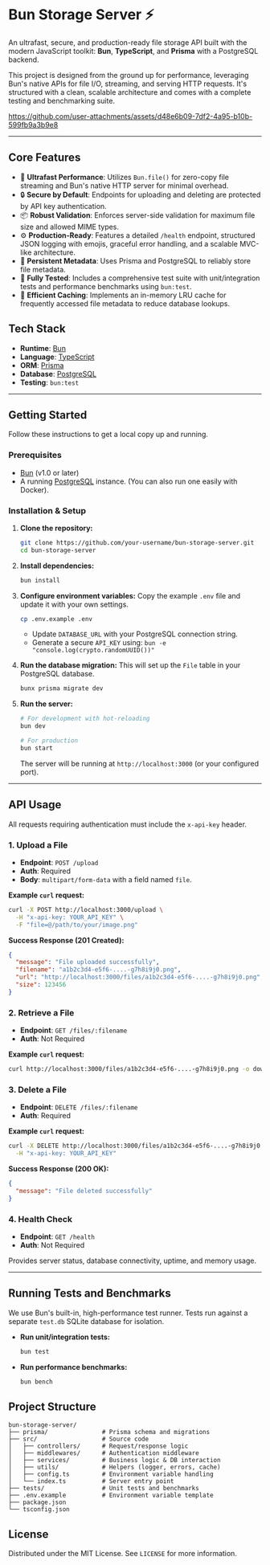 # Bun Storage Server ⚡️

An ultrafast, secure, and production-ready file storage API built with the modern JavaScript toolkit: **Bun**, **TypeScript**, and **Prisma** with a PostgreSQL backend.

This project is designed from the ground up for performance, leveraging Bun's native APIs for file I/O, streaming, and serving HTTP requests. It's structured with a clean, scalable architecture and comes with a complete testing and benchmarking suite.

https://github.com/user-attachments/assets/d48e6b09-7df2-4a95-b10b-599fb9a3b9e8

---

## Core Features

-   🚀 **Ultrafast Performance**: Utilizes `Bun.file()` for zero-copy file streaming and Bun's native HTTP server for minimal overhead.
-   🔒 **Secure by Default**: Endpoints for uploading and deleting are protected by API key authentication.
-   📦 **Robust Validation**: Enforces server-side validation for maximum file size and allowed MIME types.
-   ⚙️ **Production-Ready**: Features a detailed `/health` endpoint, structured JSON logging with emojis, graceful error handling, and a scalable MVC-like architecture.
-   💾 **Persistent Metadata**: Uses Prisma and PostgreSQL to reliably store file metadata.
-   🧪 **Fully Tested**: Includes a comprehensive test suite with unit/integration tests and performance benchmarks using `bun:test`.
-   🧠 **Efficient Caching**: Implements an in-memory LRU cache for frequently accessed file metadata to reduce database lookups.

## Tech Stack

-   **Runtime**: [Bun](https://bun.sh/)
-   **Language**: [TypeScript](https://www.typescriptlang.org/)
-   **ORM**: [Prisma](https://www.prisma.io/)
-   **Database**: [PostgreSQL](https://www.postgresql.org/)
-   **Testing**: `bun:test`

---

## Getting Started

Follow these instructions to get a local copy up and running.

### Prerequisites

-   [Bun](https://bun.sh/docs/installation) (v1.0 or later)
-   A running [PostgreSQL](https://www.postgresql.org/download/) instance. (You can also run one easily with Docker).

### Installation & Setup

1.  **Clone the repository:**
    ```bash
    git clone https://github.com/your-username/bun-storage-server.git
    cd bun-storage-server
    ```

2.  **Install dependencies:**
    ```bash
    bun install
    ```

3.  **Configure environment variables:**
    Copy the example `.env` file and update it with your own settings.
    ```bash
    cp .env.example .env
    ```
    -   Update `DATABASE_URL` with your PostgreSQL connection string.
    -   Generate a secure `API_KEY` using: `bun -e "console.log(crypto.randomUUID())"`

4.  **Run the database migration:**
    This will set up the `File` table in your PostgreSQL database.
    ```bash
    bunx prisma migrate dev
    ```

5.  **Run the server:**
    ```bash
    # For development with hot-reloading
    bun dev
    
    # For production
    bun start
    ```
    The server will be running at `http://localhost:3000` (or your configured port).

---

## API Usage

All requests requiring authentication must include the `x-api-key` header.

### 1. Upload a File

-   **Endpoint**: `POST /upload`
-   **Auth**: Required
-   **Body**: `multipart/form-data` with a field named `file`.

**Example `curl` request:**
```bash
curl -X POST http://localhost:3000/upload \
  -H "x-api-key: YOUR_API_KEY" \
  -F "file=@/path/to/your/image.png"
```

**Success Response (201 Created):**
```json
{
  "message": "File uploaded successfully",
  "filename": "a1b2c3d4-e5f6-....-g7h8i9j0.png",
  "url": "http://localhost:3000/files/a1b2c3d4-e5f6-....-g7h8i9j0.png",
  "size": 123456
}
```

### 2. Retrieve a File

-   **Endpoint**: `GET /files/:filename`
-   **Auth**: Not Required

**Example `curl` request:**
```bash
curl http://localhost:3000/files/a1b2c3d4-e5f6-....-g7h8i9j0.png -o downloaded_image.png
```

### 3. Delete a File

-   **Endpoint**: `DELETE /files/:filename`
-   **Auth**: Required

**Example `curl` request:**
```bash
curl -X DELETE http://localhost:3000/files/a1b2c3d4-e5f6-....-g7h8i9j0.png \
  -H "x-api-key: YOUR_API_KEY"
```

**Success Response (200 OK):**
```json
{
  "message": "File deleted successfully"
}
```

### 4. Health Check

-   **Endpoint**: `GET /health`
-   **Auth**: Not Required

Provides server status, database connectivity, uptime, and memory usage.

---

## Running Tests and Benchmarks

We use Bun's built-in, high-performance test runner. Tests run against a separate `test.db` SQLite database for isolation.

-   **Run unit/integration tests:**
    ```bash
    bun test
    ```

-   **Run performance benchmarks:**
    ```bash
    bun bench
    ```

## Project Structure

```
bun-storage-server/
├── prisma/               # Prisma schema and migrations
├── src/                  # Source code
│   ├── controllers/      # Request/response logic
│   ├── middlewares/      # Authentication middleware
│   ├── services/         # Business logic & DB interaction
│   ├── utils/            # Helpers (logger, errors, cache)
│   ├── config.ts         # Environment variable handling
│   └── index.ts          # Server entry point
├── tests/                # Unit tests and benchmarks
├── .env.example          # Environment variable template
├── package.json
└── tsconfig.json
```

## License

Distributed under the MIT License. See `LICENSE` for more information.
